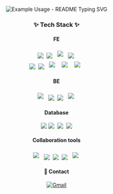 <p align="center">
  <img src="https://readme-typing-svg.demolab.com/?lines=Welcome+to+UZYHU's+Github+💻;Please+Enjoy+in+my+Github+🍀!&font=Fira%20Code&center=true&width=380&height=50&duration=3000&pause=1500" alt="Example Usage - README Typing SVG">
</p>

<h3 align="center">✨ Tech Stack ✨</h3>
<h4 align="center">FE</h4>
<div align="center">
  <img src="https://img.shields.io/badge/react-20232a.svg?style=for-the-badge&logo=react&logoColor=61DAFB" />&nbsp
  <img src="https://img.shields.io/badge/javascript-F7DF1E.svg?style=for-the-badge&logo=javascript&logoColor=20232a" />&nbsp
  <img src="https://img.shields.io/badge/typescript-007ACC.svg?style=for-the-badge&logo=typescript&logoColor=white" style="margin: 5px;"/>&nbsp
  <img src="https://img.shields.io/badge/html5-E34F26.svg?style=for-the-badge&logo=html5&logoColor=white" />&nbsp
</div>

<div align="center">
  <img src="https://img.shields.io/badge/styled--components-DB7093?style=for-the-badge&logo=styled-components&logoColor=ffd35b" />&nbsp
  <img src="https://img.shields.io/badge/css3-1572B6.svg?style=for-the-badge&logo=css3&logoColor=white" />&nbsp
  <img src="https://img.shields.io/badge/mui-007FFF.svg?style=for-the-badge&logo=mui&logoColor=white" style="margin: 5px;"/>&nbsp
  <img src="https://img.shields.io/badge/bootstrap-7952B3.svg?style=for-the-badge&logo=bootstrap&logoColor=white" style="margin: 5px;"/>&nbsp
  <img src="https://img.shields.io/badge/vite-f5dd42.svg?style=for-the-badge&logo=vite&logoColor=white" style="margin: 5px;"/>&nbsp
</div>


<h4 align="center">BE</h4>
<div align="center">
  <img src="https://img.shields.io/badge/Java-ED8B00?style=for-the-badge&logo=openjdk&logoColor=white" style="margin: 5px;"/>&nbsp
  <img src="https://img.shields.io/badge/Node.js-43853D?style=for-the-badge&logo=node.js&logoColor=white"/>&nbsp
  <img src="https://img.shields.io/badge/Spring Boot-22ab40?style=for-the-badge&logo=springboot&logoColor=white"/>&nbsp
  <img src="https://img.shields.io/badge/typescript-007ACC.svg?style=for-the-badge&logo=typescript&logoColor=white" style="margin: 5px;"/>&nbsp
</div>

<h4 align="center">Database</h4>
<div align="center">
  <img src="https://img.shields.io/badge/mysql-4479A1?style=for-the-badge&logo=mysql&logoColor=white"> 
  <img src="https://img.shields.io/badge/postgresql-4479A1?style=for-the-badge&logo=postgresql&logoColor=white"/>&nbsp
  <img src="https://img.shields.io/badge/mongodb-22522d?style=for-the-badge&logo=mongodb&logoColor=white"/>&nbsp
  <img src="https://img.shields.io/badge/oracle-F80000?style=for-the-badge&logo=oracle&logoColor=white"> 
</div>

<h4 align="center">Collaboration tools</h4>
<div align="center">
  <img src="https://img.shields.io/badge/Git-F05032?style=for-the-badge&logo=openjdk&logoColor=white" style="margin: 5px;"/>&nbsp
  <img src="https://img.shields.io/badge/GitHub-181717?style=for-the-badge&logo=node.js&logoColor=white"/>&nbsp
  <img src="https://img.shields.io/badge/Slack-4A154B?style=for-the-badge&logo=springboot&logoColor=white"/>&nbsp
  <img src="https://img.shields.io/badge/Figma-F24E1E?style=for-the-badge&logo=springboot&logoColor=white"/>&nbsp
  <img src="https://img.shields.io/badge/Notion-000000?style=for-the-badge&logo=typescript&logoColor=white" style="margin: 5px;"/>&nbsp
</div>

<h4 align="center">📩 Contact</h4>
<div align="center">
    <a href="mailto:ishwuzi@gmail.com">
        <img src="https://img.shields.io/badge/Gmail-EA4335?style=for-the-badge&logo=Gmail&logoColor=white" alt="Gmail">
    </a>
</div>&nbsp
